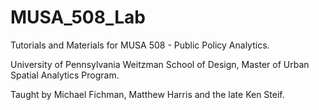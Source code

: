 # MUSA_508_Lab
Tutorials and Materials for MUSA 508 - Public Policy Analytics.

University of Pennsylvania Weitzman School of Design, Master of Urban Spatial Analytics Program.

Taught by Michael Fichman, Matthew Harris and the late Ken Steif.
